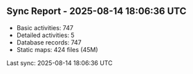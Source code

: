 ## Sync Report - 2025-08-14 18:06:36 UTC

- Basic activities: 747
- Detailed activities: 5
- Database records: 747
- Static maps: 424 files (45M)

Last sync: 2025-08-14 18:06:36 UTC
